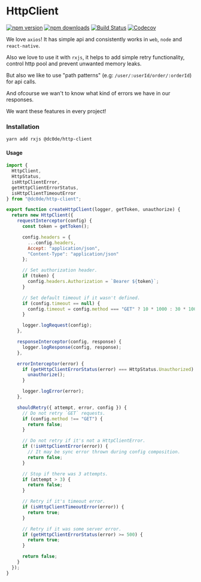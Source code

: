 # HttpClient

[![npm version](https://img.shields.io/npm/v/@dc0de/http-client.svg?style=flat-square)](https://npmjs.com/@dc0de/http-client)
[![npm downloads](https://img.shields.io/npm/dm/@dc0de/http-client.svg?style=flat-square)](https://npmjs.com/@dc0de/http-client)
[![Build Status](https://travis-ci.com/dcodeteam/http-client.svg?branch=master)](https://travis-ci.com/dcodeteam/http-client)
[![Codecov](https://img.shields.io/codecov/c/gh/dcodeteam/http-client.svg?style=flat-square)](https://codecov.io/gh/dcodeteam/http-client)

We love `axios`! It has simple api and consistently works in `web`, `node` and `react-native`.

Also we love to use it with `rxjs`, it helps to add simple retry functionality, control http pool and prevent unwanted memory leaks.

But also we like to use "path patterns" (e.g: `/user/:userId/order/:orderId`) for api calls.

And ofcourse we wan't to know what kind of errors we have in our responses.

We want these features in every project!

### Installation

```bash
yarn add rxjs @dc0de/http-client
```

#### Usage

```javascript
import {
  HttpClient,
  HttpStatus,
  isHttpClientError,
  getHttpClientErrorStatus,
  isHttpClientTimeoutError
} from "@dc0de/http-client";

export function createHttpClient(logger, getToken, unauthorize) {
  return new HttpClient({
    requestInterceptor(config) {
      const token = getToken();

      config.headers = {
        ...config.headers,
        Accept: "application/json",
        "Content-Type": "application/json"
      };

      // Set authorization header.
      if (token) {
        config.headers.Authorization = `Bearer ${token}`;
      }

      // Set default timeout if it wasn't defined.
      if (config.timeout == null) {
        config.timeout = config.method === "GET" ? 10 * 1000 : 30 * 1000;
      }

      logger.logRequest(config);
    },

    responseInterceptor(config, response) {
      logger.logResponse(config, response);
    },

    errorInterceptor(error) {
      if (getHttpClientErrorStatus(error) === HttpStatus.Unauthorized) {
        unauthorize();
      }

      logger.logError(error);
    },

    shouldRetry({ attempt, error, config }) {
      // Do not retry `GET` requests.
      if (config.method !== "GET") {
        return false;
      }

      // Do not retry if it's not a HttpClientError.
      if (!isHttpClientError(error)) {
        // It may be sync error thrown during config composition.
        return false;
      }

      // Stop if there was 3 attempts.
      if (attempt > 3) {
        return false;
      }

      // Retry if it's timeout error.
      if (isHttpClientTimeoutError(error)) {
        return true;
      }

      // Retry if it was some server error.
      if (getHttpClientErrorStatus(error) >= 500) {
        return true;
      }

      return false;
    }
  });
}
```
